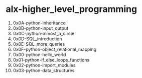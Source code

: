 # alx-higher_level_programming
1. 0x0A-python-inheritance
2. 0x0B-python-input_output
3. 0x0C-python-almost_a_circle
4. 0x0D-SQL_introduction
5. 0x0E-SQL_more_queries
6. 0x0F-python-object_relational_mapping
7. 0x00-python-hello_world
8. 0x01-python-if_else_loops_functions
9. 0x02-python-import_modules
10. 0x03-python-data_structures
